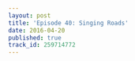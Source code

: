 ```yaml
---
layout: post
title: 'Episode 40: Singing Roads'
date: 2016-04-20
published: true
track_id: 259714772
---
```

<div class='list post-player' track='{{page.track_id}}'></div>
